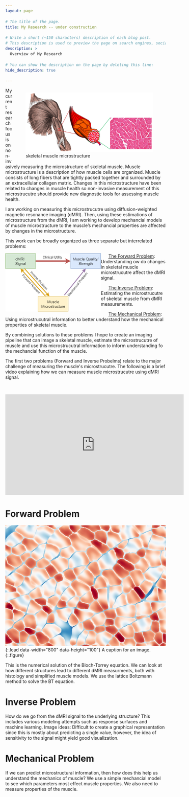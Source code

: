 ```yaml
---
layout: page

# The title of the page.
title: My Research -- under construction

# Write a short (~150 characters) description of each blog post.
# This description is used to preview the page on search engines, social media, etc.
description: >
  Overview of My Research

# You can show the description on the page by deleting this line:
hide_description: true

---
```


<figure style="float: right;">
<img src="/assets/img/microstructure_white.PNG"  width="400">     
<figcaption>skeletal muscle microstructure</figcaption>
</figure>

My current research focus is on non-invasively measuring the microstructure of skeletal muscle. Muscle microstructure is a description of how muscle cells are organized. Muscle consists of long fibers that are tightly packed together and surrounded by an extracellular collagen matrix. Changes in this microstructure have been related to changes in muscle health so non-invasive measurement of this microstrucutre should provide new diagnostic tools for assessing muscle health. 

I am working on measuring this microstrucutre using diffusion-weighted magnetic resonance imaging (dMRI). Then, using these estimations of microstructure from the dMRI, I am working to develop mechancial models of muscle microstructure to the muscle’s mechancial properties are affected by changes in the microstructure. 

This work can be broadly organized as three separate but interrelated problems:  

<img src="/assets/img/project_scheme.png" style="float: left;" width="300" style="padding:5px;" >

&nbsp;&nbsp;&nbsp;&nbsp;&nbsp;&nbsp;[The Forward Problem](#forward-problem): Understanding ow do changes in skeletal muscle microstrucutre affect the dMRI signal.

&nbsp;&nbsp;&nbsp;&nbsp;&nbsp;&nbsp;[The Inverse Problem](#inverse-problem): Estimating the microstrucutre of skeletal muscle from dMRI measurements.

&nbsp;&nbsp;&nbsp;&nbsp;&nbsp;&nbsp;[The Mechanical Problem](#mechanical-problem): Using microstrucutral information to better understand how the mechanical properties of skeletal muscle. 

By combining solutions to these problems I hope to create an imaging pipeline that can image a skeletal muscle, estimate the microstrucutre of muscle and use this microstrucutral information to inform understanding fo the mechancial function of the muscle.   

The first two problems (Forward and Inverse Probelms) relate to the major challenge of measuring the muscle's microstrucutre. The following is a brief video explaining how we can measure muscle microstrucutre using dMRI signal. 

&nbsp;

<iframe width="560" height="315" src="https://www.youtube.com/embed/KDJG7JLhH2M" frameborder="0" allow="accelerometer; autoplay; encrypted-media; gyroscope; picture-in-picture" allowfullscreen></iframe>

# Forward Problem

![Full-width image](assets/img/final_frame_hist.png){:.lead data-width="800" data-height="100"}
A caption for an image.
{:.figure}

This is the numerical solution of the Bloch-Torrey equation.  We can look at how different structures lead to different dMRI measurments, both with histology and simplified muscle models. We use the lattice Boltzmann method to solve the BT equation. 

# Inverse Problem

How do we go from the dMRI signal to the underlying structure? This includes various modeling attempts such as response surfaces and machine learning. 
Image ideas: Difficult to create a graphical representation since this is mostly about predicting a single value, however, the idea of sensitivity to the signal might yield good visualization. 

# Mechanical Problem

If we can predict microstructural information, then how does this help us understand the mechanics of muscle? We use a simple mechancial model to see which parameters most effect muscle properties. We also need to measure properties of the muscle. 


